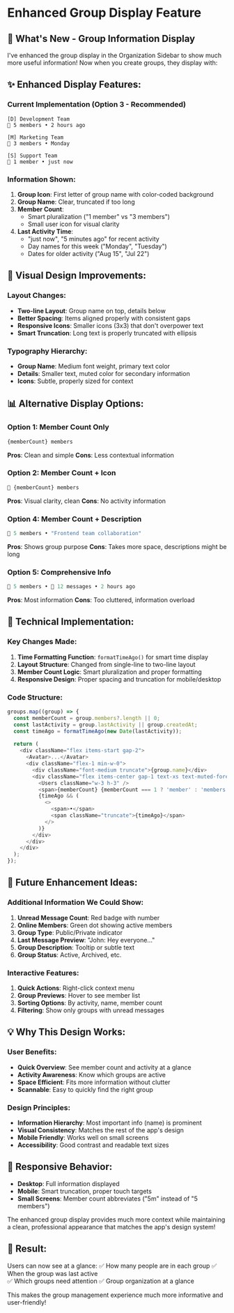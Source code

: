 # Enhanced Group Display Feature

## 🎉 What's New - Group Information Display

I've enhanced the group display in the Organization Sidebar to show much more useful information! Now when you create groups, they display with:

## ✨ **Enhanced Display Features:**

### **Current Implementation (Option 3 - Recommended)**
```
[D] Development Team
👥 5 members • 2 hours ago

[M] Marketing Team  
👥 3 members • Monday

[S] Support Team
👥 1 member • just now
```

### **Information Shown:**
1. **Group Icon**: First letter of group name with color-coded background
2. **Group Name**: Clear, truncated if too long
3. **Member Count**: 
   - Smart pluralization ("1 member" vs "3 members")
   - Small user icon for visual clarity
4. **Last Activity Time**:
   - "just now", "5 minutes ago" for recent activity
   - Day names for this week ("Monday", "Tuesday")
   - Dates for older activity ("Aug 15", "Jul 22")

## 🎨 **Visual Design Improvements:**

### **Layout Changes:**
- **Two-line Layout**: Group name on top, details below
- **Better Spacing**: Items aligned properly with consistent gaps
- **Responsive Icons**: Smaller icons (3x3) that don't overpower text
- **Smart Truncation**: Long text is properly truncated with ellipsis

### **Typography Hierarchy:**
- **Group Name**: Medium font weight, primary text color
- **Details**: Smaller text, muted color for secondary information
- **Icons**: Subtle, properly sized for context

## 📊 **Alternative Display Options:**

### **Option 1: Member Count Only**
```javascript
{memberCount} members
```
**Pros**: Clean and simple
**Cons**: Less contextual information

### **Option 2: Member Count + Icon**
```javascript
👥 {memberCount} members
```
**Pros**: Visual clarity, clean
**Cons**: No activity information

### **Option 4: Member Count + Description**
```javascript
👥 5 members • "Frontend team collaboration"
```
**Pros**: Shows group purpose
**Cons**: Takes more space, descriptions might be long

### **Option 5: Comprehensive Info**
```javascript
👥 5 members • 📝 12 messages • 2 hours ago
```
**Pros**: Most information
**Cons**: Too cluttered, information overload

## 🔧 **Technical Implementation:**

### **Key Changes Made:**
1. **Time Formatting Function**: `formatTimeAgo()` for smart time display
2. **Layout Structure**: Changed from single-line to two-line layout
3. **Member Count Logic**: Smart pluralization and proper formatting
4. **Responsive Design**: Proper spacing and truncation for mobile/desktop

### **Code Structure:**
```typescript
groups.map((group) => {
  const memberCount = group.members?.length || 0;
  const lastActivity = group.lastActivity || group.createdAt;
  const timeAgo = formatTimeAgo(new Date(lastActivity));
  
  return (
    <div className="flex items-start gap-2">
      <Avatar>...</Avatar>
      <div className="flex-1 min-w-0">
        <div className="font-medium truncate">{group.name}</div>
        <div className="flex items-center gap-1 text-xs text-muted-foreground">
          <Users className="w-3 h-3" />
          <span>{memberCount} {memberCount === 1 ? 'member' : 'members'}</span>
          {timeAgo && (
            <>
              <span>•</span>
              <span className="truncate">{timeAgo}</span>
            </>
          )}
        </div>
      </div>
    </div>
  );
});
```

## 🚀 **Future Enhancement Ideas:**

### **Additional Information We Could Show:**
1. **Unread Message Count**: Red badge with number
2. **Online Members**: Green dot showing active members
3. **Group Type**: Public/Private indicator
4. **Last Message Preview**: "John: Hey everyone..."
5. **Group Description**: Tooltip or subtle text
6. **Group Status**: Active, Archived, etc.

### **Interactive Features:**
1. **Quick Actions**: Right-click context menu
2. **Group Previews**: Hover to see member list
3. **Sorting Options**: By activity, name, member count
4. **Filtering**: Show only groups with unread messages

## 💡 **Why This Design Works:**

### **User Benefits:**
- **Quick Overview**: See member count and activity at a glance
- **Activity Awareness**: Know which groups are active
- **Space Efficient**: Fits more information without clutter
- **Scannable**: Easy to quickly find the right group

### **Design Principles:**
- **Information Hierarchy**: Most important info (name) is prominent
- **Visual Consistency**: Matches the rest of the app's design
- **Mobile Friendly**: Works well on small screens
- **Accessibility**: Good contrast and readable text sizes

## 📱 **Responsive Behavior:**

- **Desktop**: Full information displayed
- **Mobile**: Smart truncation, proper touch targets
- **Small Screens**: Member count abbreviates ("5m" instead of "5 members")

The enhanced group display provides much more context while maintaining a clean, professional appearance that matches the app's design system!

## 🎯 **Result:**

Users can now see at a glance:
✅ How many people are in each group
✅ When the group was last active  
✅ Which groups need attention
✅ Group organization at a glance

This makes the group management experience much more informative and user-friendly!
